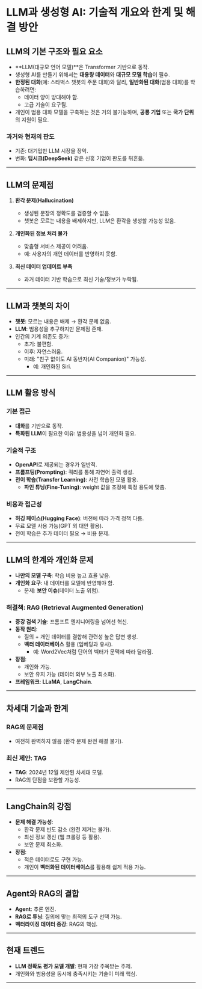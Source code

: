 # LLM과 생성형 AI: 기술적 개요와 한계 및 해결 방안

## LLM의 기본 구조와 필요 요소
- **LLM(대규모 언어 모델)**은 Transformer 기반으로 동작.
- 생성형 AI를 만들기 위해서는 **대용량 데이터**와 **대규모 모델 학습**이 필수.
- **한정된 대화**(예: 스타벅스 챗봇의 주문 대화)와 달리, **일반화된 대화**(범용 대화)를 학습하려면:
  - 데이터 양이 방대해야 함.
  - 고급 기술이 요구됨.
- 개인이 범용 대화 모델을 구축하는 것은 거의 불가능하며, **공룡 기업** 또는 **국가 단위**의 지원이 필요.

### 과거와 현재의 판도
- 기존: 대기업만 LLM 시장을 장악.
- 변화: **딥시크(DeepSeek)** 같은 신흥 기업이 판도를 뒤흔듦.

---

## LLM의 문제점
1. **환각 문제(Hallucination)**  
   - 생성된 문장의 정확도를 검증할 수 없음.
   - 챗봇은 모르는 내용을 배제하지만, LLM은 환각을 생성할 가능성 있음.

2. **개인화된 정보 처리 불가**  
   - 맞춤형 서비스 제공이 어려움.
   - 예: 사용자의 개인 데이터를 반영하지 못함.

3. **최신 데이터 업데이트 부족**  
   - 과거 데이터 기반 학습으로 최신 기술/정보가 누락됨.

---

## LLM과 챗봇의 차이
- **챗봇**: 모르는 내용은 배제 → 환각 문제 없음.
- **LLM**: 범용성을 추구하지만 문제점 존재.
- 인간의 기계 의존도 증가:
  - 초기: 불편함.
  - 이후: 자연스러움.
  - 미래: "친구 없이도 AI 동반자(AI Companion)" 가능성.
    - 예: 개인화된 Siri.

---

## LLM 활용 방식
### 기본 접근
- **대화**를 기반으로 동작.
- **특화된 LLM**이 필요한 이유: 범용성을 넘어 개인화 필요.

### 기술적 구조
- **OpenAPI**로 제공되는 경우가 일반적.
- **프롬프팅(Prompting)**: 쿼리를 통해 자연어 출력 생성.
- **전이 학습(Transfer Learning)**: 사전 학습된 모델 활용.
  - **파인 튜닝(Fine-Tuning)**: weight 값을 조정해 특정 용도에 맞춤.

### 비용과 접근성
- **허깅 페이스(Hugging Face)**: 버전에 따라 가격 정책 다름.
- 무료 모델 사용 가능(GPT 외 대안 활용).
- 전이 학습은 추가 데이터 필요 → 비용 문제.

---

## LLM의 한계와 개인화 문제
- **나만의 모델 구축**: 학습 비용 높고 효율 낮음.
- **개인화 요구**: 내 데이터를 모델에 반영해야 함.
  - 문제: **보안 이슈**(데이터 노출 위험).

### 해결책: RAG (Retrieval Augmented Generation)
- **증강 검색 기술**: 프롬프트 엔지니어링을 넘어선 혁신.
- **동작 원리**:
  - 질의 + 개인 데이터를 결합해 관련성 높은 답변 생성.
  - **벡터 데이터베이스** 활용 (임베딩과 유사).
    - 예: Word2Vec처럼 단어의 벡터가 문맥에 따라 달라짐.
- **장점**:
  - 개인화 가능.
  - 보안 유지 가능 (데이터 외부 노출 최소화).
- **프레임워크**: **LLaMA**, **LangChain**.

---

## 차세대 기술과 한계
### RAG의 문제점
- 여전히 완벽하지 않음 (환각 문제 완전 해결 불가).

### 최신 제안: TAG
- **TAG**: 2024년 12월 제안된 차세대 모델.
- RAG의 단점을 보완할 가능성.

---

## LangChain의 강점
- **문제 해결 가능성**:
  - 환각 문제 빈도 감소 (완전 제거는 불가).
  - 최신 정보 갱신 (웹 크롤링 등 활용).
  - 보안 문제 최소화.
- **장점**: 
  - 적은 데이터로도 구현 가능.
  - 개인이 **벡터화된 데이터베이스**를 활용해 쉽게 적용 가능.

---

## Agent와 RAG의 결합
- **Agent**: 추론 엔진.
- **RAG로 튜닝**: 질의에 맞는 최적의 도구 선택 가능.
- **벡터라이징 데이터 증강**: RAG의 핵심.

---

## 현재 트렌드
- **LLM 정확도 평가 모델 개발**: 현재 가장 주목받는 주제.
- 개인화와 범용성을 동시에 충족시키는 기술이 미래 핵심.

---

